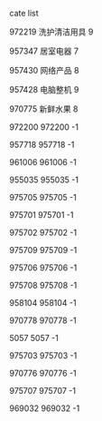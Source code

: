 cate list

972219 洗护清洁用具 9

957347 居室电器 7

957430 网络产品 8

957428 电脑整机 9

970775 新鲜水果 8

972200 972200 -1

957718 957718 -1

961006 961006 -1

955035 955035 -1

975705 975705 -1

975701 975701 -1

975702 975702 -1

975709 975709 -1

975706 975706 -1

975708 975708 -1

958104 958104 -1

970778 970778 -1

5057 5057 -1

975703 975703 -1

970776 970776 -1

975707 975707 -1

969032 969032 -1

